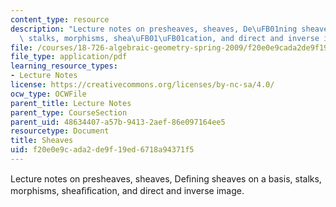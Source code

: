 ```yaml
---
content_type: resource
description: "Lecture notes on presheaves, sheaves, De\uFB01ning sheaves on a basis,\
  \ stalks, morphisms, shea\uFB01\uFB01cation, and direct and inverse image."
file: /courses/18-726-algebraic-geometry-spring-2009/f20e0e9cada2de9f19ed6718a94371f5_MIT18_726s09_lec03_sheaves.pdf
file_type: application/pdf
learning_resource_types:
- Lecture Notes
license: https://creativecommons.org/licenses/by-nc-sa/4.0/
ocw_type: OCWFile
parent_title: Lecture Notes
parent_type: CourseSection
parent_uid: 48634407-a57b-9413-2aef-86e097164ee5
resourcetype: Document
title: Sheaves
uid: f20e0e9c-ada2-de9f-19ed-6718a94371f5
---
```

Lecture notes on presheaves, sheaves, Deﬁning sheaves on a basis, stalks, morphisms, sheaﬁﬁcation, and direct and inverse image.